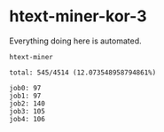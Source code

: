 # htext-miner-kor-3

Everything doing here is automated.

```
htext-miner

total: 545/4514 (12.073548958794861%)

job0: 97
job1: 97
job2: 140
job3: 105
job4: 106
```